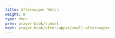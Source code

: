 ```yaml
---
title: Aftersupper Watch
weight: 8
type: docs
prev: prayer-book/sunset
next: prayer-book/aftersupper/small-aftersupper
---
```

